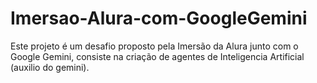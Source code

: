 # Imersao-Alura-com-GoogleGemini
Este projeto é um desafio proposto pela Imersão da Alura junto com o Google Gemini, consiste na criação de agentes de Inteligencia Artificial (auxilio do gemini).
